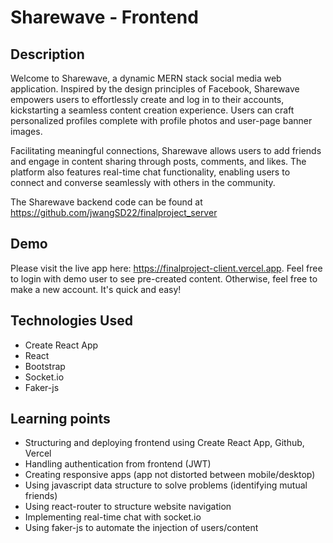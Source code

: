 # Sharewave - Frontend

## Description

Welcome to Sharewave, a dynamic MERN stack social media web application. Inspired by the design principles of Facebook, Sharewave empowers users to effortlessly create and log in to their accounts, kickstarting a seamless content creation experience. Users can craft personalized profiles complete with profile photos and user-page banner images.

Facilitating meaningful connections, Sharewave allows users to add friends and engage in content sharing through posts, comments, and likes. The platform also features real-time chat functionality, enabling users to connect and converse seamlessly with others in the community.

The Sharewave backend code can be found at https://github.com/jwangSD22/finalproject_server

## Demo

Please visit the live app here: https://finalproject-client.vercel.app. Feel free to login with demo user to see pre-created content. Otherwise, feel free to make a new account. It's quick and easy!

## Technologies Used
- Create React App
- React
- Bootstrap
- Socket.io
- Faker-js


## Learning points
- Structuring and deploying frontend using Create React App, Github, Vercel
- Handling authentication from frontend (JWT)
- Creating responsive apps (app not distorted between mobile/desktop)
- Using javascript data structure to solve problems (identifying mutual friends)
- Using react-router to structure website navigation
- Implementing real-time chat with socket.io
- Using faker-js to automate the injection of users/content
